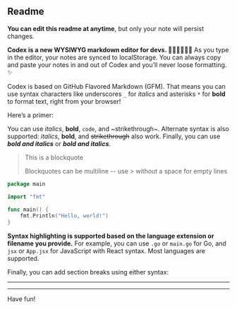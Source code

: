 ## Readme

**You can edit this readme at anytime**, but only your note will persist changes.

**Codex is a new WYSIWYG markdown editor for devs. 👩🏾‍💻👨🏼‍💻** As you type in the editor, your notes are synced to localStorage. You can always copy and paste your notes in and out of Codex and you’ll never loose formatting. ✨

Codex is based on GitHub Flavored Markdown (GFM). That means you can use syntax characters like underscores `_` for _italics_ and asterisks `*` for **bold** to format text, right from your browser!

Here’s a primer:

You can use _italics_, **bold**, `code`, and ~strikethrough~. Alternate syntax is also supported: *italics*, __bold__, and ~~strikethrough~~ also work. Finally, you can use ***bold and italics*** or ___bold and italics___.

> This is a blockquote
>
> Blockquotes can be multiline -- use > without a space for empty lines

```go
package main

import "fmt"

func main() {
	fmt.Println("Hello, world!")
}
```

**Syntax highlighting is supported based on the language extension or filename you provide.** For example, you can use `.go` or `main.go` for Go, and `jsx` or `App.jsx` for JavaScript with React syntax. Most languages are supported.

Finally, you can add section breaks using either syntax:

---

***

Have fun!
